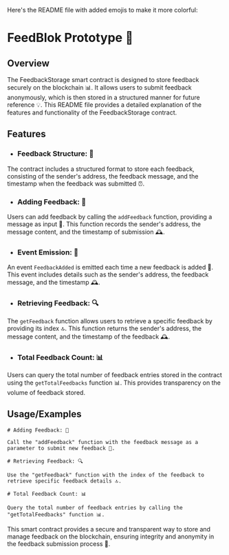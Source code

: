 Here's the README file with added emojis to make it more colorful:

# FeedBlok Prototype 🚀

## Overview

The FeedbackStorage smart contract is designed to store feedback securely on the blockchain 📊. It allows users to submit feedback anonymously, which is then stored in a structured manner for future reference 💡. This README file provides a detailed explanation of the features and functionality of the FeedbackStorage contract.

## Features

- ### Feedback Structure: 📝
The contract includes a structured format to store each feedback, consisting of the sender's address, the feedback message, and the timestamp when the feedback was submitted ⏰.
- ### Adding Feedback: 📝
Users can add feedback by calling the `addFeedback` function, providing a message as input 💬. This function records the sender's address, the message content, and the timestamp of submission 🕰️.
- ### Event Emission: 🎉
An event `FeedbackAdded` is emitted each time a new feedback is added 🎊. This event includes details such as the sender's address, the feedback message, and the timestamp 🕰️.
- ### Retrieving Feedback: 🔍
The `getFeedback` function allows users to retrieve a specific feedback by providing its index 🔝. This function returns the sender's address, the message content, and the timestamp of the feedback 🕰️.
- ### Total Feedback Count: 📊
Users can query the total number of feedback entries stored in the contract using the `getTotalFeedbacks` function 📊. This provides transparency on the volume of feedback stored.

## Usage/Examples

```
# Adding Feedback: 📝

Call the "addFeedback" function with the feedback message as a parameter to submit new feedback 💬.
```
```
# Retrieving Feedback: 🔍

Use the "getFeedback" function with the index of the feedback to retrieve specific feedback details 🔝.
```
```
# Total Feedback Count: 📊

Query the total number of feedback entries by calling the "getTotalFeedbacks" function 📊.
```
This smart contract provides a secure and transparent way to store and manage feedback on the blockchain, ensuring integrity and anonymity in the feedback submission process 💯.
